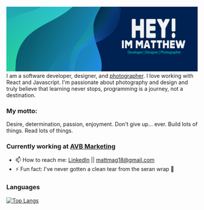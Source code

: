 ![alt text](gitHubHead-01-01.svg)
I am a software developer, designer, and [photographer](https://aqueous-gorge-46064.herokuapp.com/). I love working with React and Javascript. I'm passionate about photography and design and truly believe that learning never stops, programming is a journey, not a destination.

### My motto:
Desire, determination, passion, enjoyment. Don't give up... ever. Build lots of things. Read lots of things.

### Currently working at [AVB Marketing](https://www.avbmarketing.com/)

- 📫 How to reach me: [LinkedIn](www.linkedin.com/in/matthewmagnotta) || mattmag18@gmail.com
- ⚡ Fun fact: I've never gotten a clean tear from the seran wrap 🤙
### Languages
[![Top Langs](https://github-readme-stats.vercel.app/api/top-langs/?username=mattmagnotta&layout=compact)](https://github.com/anuraghazra/github-readme-stats)




